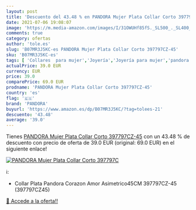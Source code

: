 ```yaml
---
layout: post
title: 'Descuento del 43.48 % en PANDORA Mujer Plata Collar Corto 397797C'
date: 2021-07-06 19:08:07
image: 'https://m.media-amazon.com/images/I/31OWUHf85fS._SL500_._SL400_.jpg'
comments: true
category: ofertas
author: 'tole.es'
slug: 'B07MR3J5KC-es PANDORA Mujer Plata Collar Corto 397797CZ-45'
sku: 'B07MR3J5KC-es'
tags: [ 'Collares  para mujer','Joyería','Joyería para mujer','pandora', ]
actualPrice: 39.0 EUR
currency: EUR
price: 39.0
comparePrice: 69.0 EUR
prodname: 'PANDORA Mujer Plata Collar Corto 397797CZ-45'
country: 'es'
flag: '🇪🇸'
brand: 'PANDORA'
buyurl: 'https://www.amazon.es/dp/B07MR3J5KC/?tag=tolees-21'
descuento: '43.48'
average: '39.0'
---
```


Tienes [PANDORA Mujer Plata Collar Corto 397797CZ-45](https://www.amazon.es/dp/B07MR3J5KC/?tag=tolees-21) con un 43.48 % de descuento con precio de oferta de 39.0 EUR (original: 69.0 EUR) en el siguiente enlace!

[![PANDORA Mujer Plata Collar Corto 397797C](https://m.media-amazon.com/images/I/31OWUHf85fS._SL500_._SL400_.jpg)](https://www.amazon.es/dp/B07MR3J5KC/?tag=tolees-21)

ℹ️:

- Collar Plata Pandora Corazon Amor Asimetrico45CM 397797CZ-45 (397797CZ45)

[🛒 Accede a la oferta!!](https://www.amazon.es/dp/B07MR3J5KC/?tag=tolees-21)
